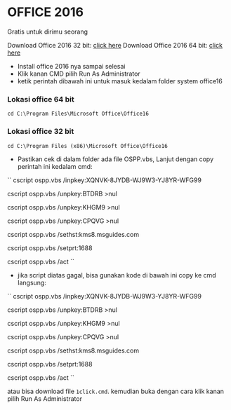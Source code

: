 # OFFICE 2016 
Gratis untuk dirimu seorang


Download Office 2016 32 bit: [click here](https://officecdn.microsoft.com/db/492350F6-3A01-4F97-B9C0-C7C6DDF67D60/media/en-US/ProPlusRetail.img)
Download Office 2016 64 bit: [click here](https://officecdn.microsoft.com/db/492350F6-3A01-4F97-B9C0-C7C6DDF67D60/media/en-US/ProPlusRetail.img)

- Install office 2016 nya sampai selesai
- Klik kanan CMD pilih Run As Administrator
- ketik perintah dibawah ini untuk masuk kedalam folder system office16

### Lokasi office 64 bit
``
cd C:\Program Files\Microsoft Office\Office16
``

### Lokasi office 32 bit
``
cd C:\Program Files (x86)\Microsoft Office\Office16
``



- Pastikan cek di dalam folder ada file OSPP.vbs, Lanjut dengan copy perintah ini kedalam cmd:

``
cscript ospp.vbs /inpkey:XQNVK-8JYDB-WJ9W3-YJ8YR-WFG99

cscript ospp.vbs /unpkey:BTDRB >nul

cscript ospp.vbs /unpkey:KHGM9 >nul

cscript ospp.vbs /unpkey:CPQVG >nul

cscript ospp.vbs /sethst:kms8.msguides.com

cscript ospp.vbs /setprt:1688

cscript ospp.vbs /act
``

- jika script diatas gagal, bisa gunakan kode di bawah ini copy ke cmd langsung:

``
cscript ospp.vbs /inpkey:XQNVK-8JYDB-WJ9W3-YJ8YR-WFG99

cscript ospp.vbs /unpkey:BTDRB >nul

cscript ospp.vbs /unpkey:KHGM9 >nul

cscript ospp.vbs /unpkey:CPQVG >nul

cscript ospp.vbs /sethst:kms8.msguides.com

cscript ospp.vbs /setprt:1688

cscript ospp.vbs /act
``

atau bisa download file `1click.cmd`. kemudian buka dengan cara klik kanan pilih Run As Administrator


